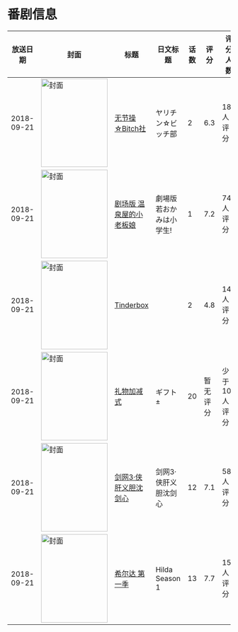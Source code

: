 # 番剧信息

|放送日期|封面|标题|日文标题|话数|评分|评分人数|
|---|---|---|---|---|---|---|
|2018-09-21|<img src="https://bangumi.tv/img/no_icon_subject.png" alt="封面" style="width:150px;height:200px;object-fit:cover;">|[无节操☆Bitch社](https://bangumi.tv/subject/241186)|ヤリチン☆ビッチ部|2|6.3|184人评分|
|2018-09-21|<img src="https://lain.bgm.tv/pic/cover/c/df/09/242483_hE8QE.jpg" alt="封面" style="width:150px;height:200px;object-fit:cover;">|[剧场版 温泉屋的小老板娘](https://bangumi.tv/subject/242483)|劇場版 若おかみは小学生!|1|7.2|742人评分|
|2018-09-21|<img src="https://bangumi.tv/img/no_icon_subject.png" alt="封面" style="width:150px;height:200px;object-fit:cover;">|[Tinderbox](https://bangumi.tv/subject/261788)||2|4.8|146人评分|
|2018-09-21|<img src="https://lain.bgm.tv/pic/cover/c/8d/20/260771_HO8uo.jpg" alt="封面" style="width:150px;height:200px;object-fit:cover;">|[礼物加减式](https://bangumi.tv/subject/260771)|ギフト±|20|暂无评分|少于10人评分|
|2018-09-21|<img src="https://lain.bgm.tv/pic/cover/c/a2/71/253581_1JNKI.jpg" alt="封面" style="width:150px;height:200px;object-fit:cover;">|[剑网3·侠肝义胆沈剑心](https://bangumi.tv/subject/253581)|剑网3·侠肝义胆沈剑心|12|7.1|584人评分|
|2018-09-21|<img src="https://lain.bgm.tv/pic/cover/c/5b/93/261806_avs9A.jpg" alt="封面" style="width:150px;height:200px;object-fit:cover;">|[希尔达 第一季](https://bangumi.tv/subject/261806)|Hilda Season 1|13|7.7|157人评分|
